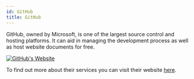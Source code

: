 ```yaml
---
id: GitHub
title: GitHub
---
```


GitHub, owned by Microsoft, is one of the largest source control and hosting platforms. It can aid in managing the development process as well as host website documents for free.

[<img alt="GitHub's Website" src="/img/GitHub.png" />](https://github.com/)

To find out more about their services you can visit their website [here](https://github.com/).
